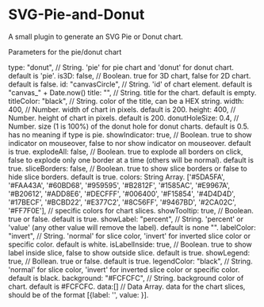 # SVG-Pie-and-Donut
A small plugin to generate an SVG Pie or Donut chart.

Parameters for the pie/donut chart

type: "donut", // String. 'pie' for pie chart and 'donut' for donut chart. default is 'pie'.
is3D: false, // Boolean. true for 3D chart, false for 2D chart. default is false.
id: "canvasCircle", // String. 'id' of chart element. default is "canvas_" + Date.now()
title: "", // String. title for the chart. default is empty.
titleColor: "black", // String. color of the title, can be a HEX string.
width: 400, // Number. width of chart in pixels. default is 200.
height: 400, // Number. height of chart in pixels. default is 200.
donutHoleSize: 0.4, // Number. size (1 is 100%) of the donut hole for donut charts. default is 0.5. has no meaning if type is pie.
showIndicator: true, // Boolean. true to show indicator on mouseover, false to nor show indicator on mouseover. default is true.
explodeAll: false, // Boolean. true to explode all borders on click, false to explode only one border at a time (others will be normal). default is true.
sliceBorders: false, // Boolean. true to show slice borders or false to hide slice borders. default is true.
colors: String Array. ['#5DA5FA', '#FAA43A', '#60BD68', '#959595', '#B2812F', '#1585AC', '#E9967A', '#B20612', '#ADD8E6', '#DECFFF', '#006400', '#F15854', '#4D4D4D', '#17BECF', '#BCBD22', '#E377C2', '#8C56FF', '#9467BD', '#2CA02C', '#FF7F0E'], // specific colors for chart slices.
showTooltip: true, // Boolean. true or false. default is true.
showLabel: "percent", // String. 'percent' or 'value' (any other value will remove the label). default is none "".
labelColor: "invert", // String. 'normal' for slice color, 'invert' for inverted slice color or specific color. default is white.
isLabelInside: true, // Boolean. true to show label inside slice, false to show outside slice. default is true.
showLegend: true, // Bollean. true or false. default is true.
legendColor: "black", // String. 'normal' for slice color, 'invert' for inverted slice color or specific color. default is black.
background: "#FCFCFC", // String. background color of chart. default is #FCFCFC.
data:[] // Data Array. data for the chart slices, should be of the format [{label: '<label to show>', value: <numeric value>}].
